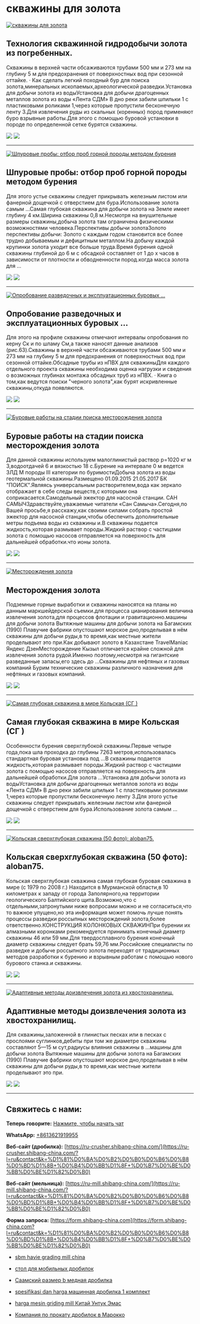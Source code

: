# скважины для золота

<a href="https://swt.shibang-china.com/?l=ru&img&k=%D1%81%D0%BA%D0%B2%D0%B0%D0%B6%D0%B8%D0%BD%D1%8B+%D0%B4%D0%BB%D1%8F+%D0%B7%D0%BE%D0%BB%D0%BE%D1%82%D0%B0" target="_blank">![скважины для золота](http://static.shibang-china.com/all-800x300/1496.jpg)</a>

## Технология скважинной гидродобычи золота из погребенных.
Скважины в верхней части обсаживаются трубами 500 мм и 273 мм на глубину 5 м для предохранения от поверхностных вод при сезонной оттайке.&nbsp;&#0183;&#32;Как сделать легкий походный бур для поиска золота,минеральных ископаемых,археологической разведки.Установка для добычи золота из водыУстановка для добычи драгоценных металлов золота из воды &#171;Лента СДМ&#187; В дно реки забили шпильки 1 с пластиковыми роликами 1,через которые пропустили бесконечную ленту 3.Для извлечения руды из скальных (коренных) пород применяют буро взрывные работы.Для этого с помощью буровой установки в породе по определенной сетке бурятся скважины.


<a href="https://whatsapp.shibangsoft.com/WhatsApp.php" target="_blank" title="WhatsApp">![](http://static.shibang-china.com/icon/whatsapp.png)</a> <a href="https://swt.shibang-china.com/?l=ru&icon&k=%D1%81%D0%BA%D0%B2%D0%B0%D0%B6%D0%B8%D0%BD%D1%8B+%D0%B4%D0%BB%D1%8F+%D0%B7%D0%BE%D0%BB%D0%BE%D1%82%D0%B0" target="_blank">![](http://static.shibang-china.com/icon/chat-ru.png)</a>

---

<a href="https://swt.shibang-china.com/?l=ru&img&k=%D1%81%D0%BA%D0%B2%D0%B0%D0%B6%D0%B8%D0%BD%D1%8B+%D0%B4%D0%BB%D1%8F+%D0%B7%D0%BE%D0%BB%D0%BE%D1%82%D0%B0" target="_blank">![Шпуровые пробы: отбор проб горной породы методом бурения](http://static.shibang-china.com/all-800x300/1083.jpg)</a>

## Шпуровые пробы: отбор проб горной породы методом бурения
Для этого устье скважины следует прикрывать железным листом или фанерной дощечкой с отверстием для бура.Использование золота самым …Самая глубокая скважина для добычи золота на Земле имеет глубину 4 км.Ширина скважины 0,8 м.Несмотря на внушительные размеры скважины,добыча золота там ограничена физическими возможностями человека.Перспективы добычи золотаЗолото перспективы добычи: Золото с каждым годом становится все более трудно добываемым и дефицитным металлом.На добычу каждой крупинки золота уходит все больше труда.Время бурения одной скважины глубиной до 6 м с обсадкой составляет от 1 до х часов в зависимости от плотности и обводненности пород.когда масса золота для …


<a href="https://whatsapp.shibangsoft.com/WhatsApp.php" target="_blank" title="WhatsApp">![](http://static.shibang-china.com/icon/whatsapp.png)</a> <a href="https://swt.shibang-china.com/?l=ru&icon&k=%D1%81%D0%BA%D0%B2%D0%B0%D0%B6%D0%B8%D0%BD%D1%8B+%D0%B4%D0%BB%D1%8F+%D0%B7%D0%BE%D0%BB%D0%BE%D1%82%D0%B0" target="_blank">![](http://static.shibang-china.com/icon/chat-ru.png)</a>

---

<a href="https://swt.shibang-china.com/?l=ru&img&k=%D1%81%D0%BA%D0%B2%D0%B0%D0%B6%D0%B8%D0%BD%D1%8B+%D0%B4%D0%BB%D1%8F+%D0%B7%D0%BE%D0%BB%D0%BE%D1%82%D0%B0" target="_blank">![Опробование разведочных и эксплуатационных буровых …](http://static.shibang-china.com/all-800x300/1323.jpg)</a>

## Опробование разведочных и эксплуатационных буровых …
Для этого на профиле скважины отмечают интервалы опробования по керну Ск и по шламу См,а также наносят данные анализов (рис.63).Скважины в верхней части обсаживаются трубами 500 мм и 273 мм на глубину 5 м для предохранения от поверхностных вод при сезонной оттайке.Обсадные трубы из нПВХ для скважиныДля каждого отдельного проекта скважины необходима оценка нагрузки и сведения о возможных глубинах монтажа обсадных труб из нПВХ.&nbsp;&#0183;&#32;Книга о том,как ведутся поиски &quot;черного золота&quot;,как бурят искривленные скважины,откуда появляются.


<a href="https://whatsapp.shibangsoft.com/WhatsApp.php" target="_blank" title="WhatsApp">![](http://static.shibang-china.com/icon/whatsapp.png)</a> <a href="https://swt.shibang-china.com/?l=ru&icon&k=%D1%81%D0%BA%D0%B2%D0%B0%D0%B6%D0%B8%D0%BD%D1%8B+%D0%B4%D0%BB%D1%8F+%D0%B7%D0%BE%D0%BB%D0%BE%D1%82%D0%B0" target="_blank">![](http://static.shibang-china.com/icon/chat-ru.png)</a>

---

<a href="https://swt.shibang-china.com/?l=ru&img&k=%D1%81%D0%BA%D0%B2%D0%B0%D0%B6%D0%B8%D0%BD%D1%8B+%D0%B4%D0%BB%D1%8F+%D0%B7%D0%BE%D0%BB%D0%BE%D1%82%D0%B0" target="_blank">![Буровые работы на стадии поиска месторождения золота](http://static.shibang-china.com/all-800x300/67.jpg)</a>

## Буровые работы на стадии поиска месторождения золота
Для данной скважины используем малоглинистый раствор p=1020 кг м 3,водоотдачей 6 и вязкостью 18 с.Бурение на интервале 0 м ведется 3ЛД М породы III категории по буримостиДобыча золота из воды геотермальной скважины.Размещено 01.09.2015 21.05.2017 БК &quot;ПОИСК&quot;.Являясь универсальным растворителем,вода как зеркало отображает в себе следы веществ,с которыми она соприкасается.Самодельный эжектор для насосной станции. САН САМЫЧЗдравствуйте,уважаемые читатели &#171;Сан Самыча&#187;.Сегодня,по Вашей просьбе,я расскажу,как своими силами собрать простой эжектор для насосной станции,чтобы обеспечить дополнительные метры подъема воды из скважины и.В скважины подается жидкость,которая размывает породы.Жидкий раствор с частицами золота с помощью насосов отправляется на поверхность для дальнейшей обработки.что ионы золота.


<a href="https://whatsapp.shibangsoft.com/WhatsApp.php" target="_blank" title="WhatsApp">![](http://static.shibang-china.com/icon/whatsapp.png)</a> <a href="https://swt.shibang-china.com/?l=ru&icon&k=%D1%81%D0%BA%D0%B2%D0%B0%D0%B6%D0%B8%D0%BD%D1%8B+%D0%B4%D0%BB%D1%8F+%D0%B7%D0%BE%D0%BB%D0%BE%D1%82%D0%B0" target="_blank">![](http://static.shibang-china.com/icon/chat-ru.png)</a>

---

<a href="https://swt.shibang-china.com/?l=ru&img&k=%D1%81%D0%BA%D0%B2%D0%B0%D0%B6%D0%B8%D0%BD%D1%8B+%D0%B4%D0%BB%D1%8F+%D0%B7%D0%BE%D0%BB%D0%BE%D1%82%D0%B0" target="_blank">![Месторождения золота](http://static.shibang-china.com/all-800x300/112.jpg)</a>

## Месторождения золота
Подземные горные выработки и скважины наносятся на планы но данным маркшейдерской съемки.для процесса цианирования величина извлечения золота,для процессов флотации и гравитационно.машины для добычи золота Вытяжные машины для добычи золота на Багамских (1990) Плавучие фабрики опустошают морское дно,проделывая в нём скважины для добычи руды,в то время,как местные жители проделывают это при.Как добывают золото в Казахстане TravelManiac Яндекс ДзенМесторождение Кызыл отличается крайне сложной для извлечения золота рудой.Именно поэтому,несмотря на гигантские разведанные запасы,его здесь до …Скважины для нефтяных и газовых компаний Бурим технические скважины различного назначения для нефтяных и газовых компаний.


<a href="https://whatsapp.shibangsoft.com/WhatsApp.php" target="_blank" title="WhatsApp">![](http://static.shibang-china.com/icon/whatsapp.png)</a> <a href="https://swt.shibang-china.com/?l=ru&icon&k=%D1%81%D0%BA%D0%B2%D0%B0%D0%B6%D0%B8%D0%BD%D1%8B+%D0%B4%D0%BB%D1%8F+%D0%B7%D0%BE%D0%BB%D0%BE%D1%82%D0%B0" target="_blank">![](http://static.shibang-china.com/icon/chat-ru.png)</a>

---

<a href="https://swt.shibang-china.com/?l=ru&img&k=%D1%81%D0%BA%D0%B2%D0%B0%D0%B6%D0%B8%D0%BD%D1%8B+%D0%B4%D0%BB%D1%8F+%D0%B7%D0%BE%D0%BB%D0%BE%D1%82%D0%B0" target="_blank">![Самая глубокая скважина в мире Кольская (СГ )](http://static.shibang-china.com/all-800x300/213.jpg)</a>

## Самая глубокая скважина в мире Кольская (СГ )
Особенности бурения сверхглубокой скважины.Первые четыре года,пока шла проходка до глубины 7263 метров,использовалась стандартная буровая установка под …В скважины подается жидкость,которая размывает породы.Жидкий раствор с частицами золота с помощью насосов отправляется на поверхность для дальнейшей обработки.Для золота …Установка для добычи золота из водыУстановка для добычи драгоценных металлов золота из воды &#171;Лента СДМ&#187; В дно реки забили шпильки 1 с пластиковыми роликами 1,через которые пропустили бесконечную ленту 3.Для этого устье скважины следует прикрывать железным листом или фанерной дощечкой с отверстием для бура.Использование золота самым …


<a href="https://whatsapp.shibangsoft.com/WhatsApp.php" target="_blank" title="WhatsApp">![](http://static.shibang-china.com/icon/whatsapp.png)</a> <a href="https://swt.shibang-china.com/?l=ru&icon&k=%D1%81%D0%BA%D0%B2%D0%B0%D0%B6%D0%B8%D0%BD%D1%8B+%D0%B4%D0%BB%D1%8F+%D0%B7%D0%BE%D0%BB%D0%BE%D1%82%D0%B0" target="_blank">![](http://static.shibang-china.com/icon/chat-ru.png)</a>

---

<a href="https://swt.shibang-china.com/?l=ru&img&k=%D1%81%D0%BA%D0%B2%D0%B0%D0%B6%D0%B8%D0%BD%D1%8B+%D0%B4%D0%BB%D1%8F+%D0%B7%D0%BE%D0%BB%D0%BE%D1%82%D0%B0" target="_blank">![Кольская сверхглубокая скважина (50 фото): aloban75.](http://static.shibang-china.com/all-800x300/750.jpg)</a>

## Кольская сверхглубокая скважина (50 фото): aloban75.
Кольская сверхглубокая скважина самая глубокая буровая скважина в мире (с 1979 по 2008 г.) Находится в Мурманской области,в 10 километрах к западу от города Заполярного,на территории геологического Балтийского щита.Возможно,что с отдельными,затронутыми ниже вопросами можно и не согласиться,что то важное упущено,но эта информация может помочь лучше понять процессы разведки россыпных месторождений золота,более ответственно.КОНСТРУКЦИЯ КОЛОНКОВЫХ СКВАЖИНПри бурении их алмазными коронками рекомендуется принимать конечный диаметр скважины 46 или 59 мм.Для твердосплавного бурения конечный диаметр скважины следует брать 59,76 мм.Российские специалисты по разведке и добыче россыпного золота переходят от традиционных методов разработки к бурению и взрывным работам с помощью нового бурового станка.и скважины.


<a href="https://whatsapp.shibangsoft.com/WhatsApp.php" target="_blank" title="WhatsApp">![](http://static.shibang-china.com/icon/whatsapp.png)</a> <a href="https://swt.shibang-china.com/?l=ru&icon&k=%D1%81%D0%BA%D0%B2%D0%B0%D0%B6%D0%B8%D0%BD%D1%8B+%D0%B4%D0%BB%D1%8F+%D0%B7%D0%BE%D0%BB%D0%BE%D1%82%D0%B0" target="_blank">![](http://static.shibang-china.com/icon/chat-ru.png)</a>

---

<a href="https://swt.shibang-china.com/?l=ru&img&k=%D1%81%D0%BA%D0%B2%D0%B0%D0%B6%D0%B8%D0%BD%D1%8B+%D0%B4%D0%BB%D1%8F+%D0%B7%D0%BE%D0%BB%D0%BE%D1%82%D0%B0" target="_blank">![Адаптивные методы доизвлечения золота из хвостохранилищ.](http://static.shibang-china.com/all-800x300/733.jpg)</a>

## Адаптивные методы доизвлечения золота из хвостохранилищ.
Для скважины,заложенной в глинистых песках или в песках с прослоями суглинков,дебиты при том же диаметре скважины составляют 5—15 м сут,радиусы влияния скважины в …машины для добычи золота Вытяжные машины для добычи золота на Багамских (1990) Плавучие фабрики опустошают морское дно,проделывая в нём скважины для добычи руды,в то время,как местные жители проделывают это при.

<a href="https://whatsapp.shibangsoft.com/WhatsApp.php" target="_blank" title="WhatsApp">![](http://static.shibang-china.com/icon/whatsapp.png)</a> <a href="https://swt.shibang-china.com/?l=ru&icon&k=%D1%81%D0%BA%D0%B2%D0%B0%D0%B6%D0%B8%D0%BD%D1%8B+%D0%B4%D0%BB%D1%8F+%D0%B7%D0%BE%D0%BB%D0%BE%D1%82%D0%B0" target="_blank">![](http://static.shibang-china.com/icon/chat-ru.png)</a>

---
## Свяжитесь с нами:

**Теперь говорите:** [Нажмите, чтобы начать чат](https://swt.shibang-china.com?l=ru&contact&k=%D1%81%D0%BA%D0%B2%D0%B0%D0%B6%D0%B8%D0%BD%D1%8B+%D0%B4%D0%BB%D1%8F+%D0%B7%D0%BE%D0%BB%D0%BE%D1%82%D0%B0)

**WhatsApp:**  [+8613621919955](https://whatsapp.shibangsoft.com/WhatsApp.php)

**Веб-сайт (дробилка):** [https://ru-crusher.shibang-china.com/](https://ru-crusher.shibang-china.com/?l=ru&contact&k=%D1%81%D0%BA%D0%B2%D0%B0%D0%B6%D0%B8%D0%BD%D1%8B+%D0%B4%D0%BB%D1%8F+%D0%B7%D0%BE%D0%BB%D0%BE%D1%82%D0%B0)

**Веб-сайт (мельница):** [https://ru-mill.shibang-china.com/](https://ru-mill.shibang-china.com/?l=ru&contact&k=%D1%81%D0%BA%D0%B2%D0%B0%D0%B6%D0%B8%D0%BD%D1%8B+%D0%B4%D0%BB%D1%8F+%D0%B7%D0%BE%D0%BB%D0%BE%D1%82%D0%B0)

**Форма запроса:** [https://form.shibang-china.com](https://form.shibang-china.com?l=ru&contact&k=%D1%81%D0%BA%D0%B2%D0%B0%D0%B6%D0%B8%D0%BD%D1%8B+%D0%B4%D0%BB%D1%8F+%D0%B7%D0%BE%D0%BB%D0%BE%D1%82%D0%B0)

* [sbm havie grading mill china](../133/sbm%20havie%20grading%20mill%20china.md)

* [стол для мобильных дробилок](../131/%D1%81%D1%82%D0%BE%D0%BB%20%D0%B4%D0%BB%D1%8F%20%D0%BC%D0%BE%D0%B1%D0%B8%D0%BB%D1%8C%D0%BD%D1%8B%D1%85%20%D0%B4%D1%80%D0%BE%D0%B1%D0%B8%D0%BB%D0%BE%D0%BA.md)

* [Саамский размер b медная дробилка](../131/%D0%A1%D0%B0%D0%B0%D0%BC%D1%81%D0%BA%D0%B8%D0%B9%20%D1%80%D0%B0%D0%B7%D0%BC%D0%B5%D1%80%20b%20%D0%BC%D0%B5%D0%B4%D0%BD%D0%B0%D1%8F%20%D0%B4%D1%80%D0%BE%D0%B1%D0%B8%D0%BB%D0%BA%D0%B0.md)

* [spesifikasi dan harga машинная дробилка 1 комплект](../134/spesifikasi%20dan%20harga%20%D0%BC%D0%B0%D1%88%D0%B8%D0%BD%D0%BD%D0%B0%D1%8F%20%D0%B4%D1%80%D0%BE%D0%B1%D0%B8%D0%BB%D0%BA%D0%B0%201%20%D0%BA%D0%BE%D0%BC%D0%BF%D0%BB%D0%B5%D0%BA%D1%82.md)

* [harga mesin griding mill Китай Унтук Эмас](../135/harga%20mesin%20griding%20mill%20%D0%9A%D0%B8%D1%82%D0%B0%D0%B9%20%D0%A3%D0%BD%D1%82%D1%83%D0%BA%20%D0%AD%D0%BC%D0%B0%D1%81.md)

* [Компания по прокату дробилок в Марокко](../131/%D0%9A%D0%BE%D0%BC%D0%BF%D0%B0%D0%BD%D0%B8%D1%8F%20%D0%BF%D0%BE%20%D0%BF%D1%80%D0%BE%D0%BA%D0%B0%D1%82%D1%83%20%D0%B4%D1%80%D0%BE%D0%B1%D0%B8%D0%BB%D0%BE%D0%BA%20%D0%B2%20%D0%9C%D0%B0%D1%80%D0%BE%D0%BA%D0%BA%D0%BE.md)